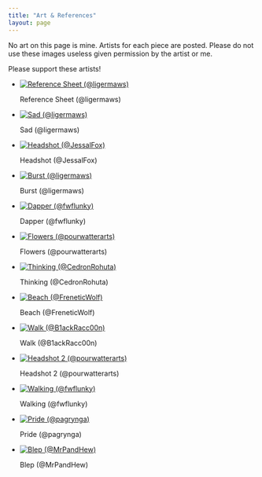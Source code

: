 ```yaml
---
title: "Art & References"
layout: page
---
```

<p id="subtext">No art on this page is mine. Artists for each piece are posted. Please do not use these images useless given permission by the artist or me.</p>
<p id="subtext">Please support these artists!</p>
<div id="gallery01" class="gallery">
    <div class="inner">
        <ul>
            <li>
                <a href="ref.png" class="thumbnail"><span class="frame deferred"><img data-src="ref.png"
                            alt="Reference Sheet (@ligermaws)" /></span></a>
                <div class="caption">
                    <p>Reference Sheet (@ligermaws)</p>
                </div>
            </li>
            <li>
                <a href="sad.png" class="thumbnail"><span class="frame deferred"><img data-src="sad.png"
                            alt="Sad (@ligermaws)" /></span></a>
                <div class="caption">
                    <p>Sad (@ligermaws)</p>
                </div>
            </li>
            <li>
                <a href="headshot.png" class="thumbnail"><span class="frame deferred"><img
                            data-src="headshot.png" alt="Headshot (@JessalFox)" /></span></a>
                <div class="caption">
                    <p>Headshot (@JessalFox)</p>
                </div>
            </li>
            <li>
                <a href="burst.png" class="thumbnail"><span class="frame deferred"><img
                            data-src="burst.png" alt="Burst (@ligermaws)" /></span></a>
                <div class="caption">
                    <p>Burst (@ligermaws)</p>
                </div>
            </li>
            <li>
                <a href="dapper.png" class="thumbnail"><span class="frame deferred"><img
                            data-src="dapper.png" alt="Dapper (@fwflunky)" /></span></a>
                <div class="caption">
                    <p>Dapper (@fwflunky)</p>
                </div>
            </li>
            <li>
                <a href="flowers.png" class="thumbnail"><span class="frame deferred"><img
                            data-src="flowers.png" alt="Flowers (@pourwatterarts)" /></span></a>
                <div class="caption">
                    <p>Flowers (@pourwatterarts)</p>
                </div>
            </li>
            <li>
                <a href="thinking.png" class="thumbnail"><span class="frame deferred"><img
                            data-src="thinking.png" alt="Thinking (@CedronRohuta)" /></span></a>
                <div class="caption">
                    <p>Thinking (@CedronRohuta)</p>
                </div>
            </li>
            <li>
                <a href="beach.jpg" class="thumbnail"><span class="frame deferred"><img
                            data-src="beach.jpg" alt="Beach (@FreneticWolf)" /></span></a>
                <div class="caption">
                    <p>Beach (@FreneticWolf)</p>
                </div>
            </li>
            <li>
                <a href="walk.png" class="thumbnail"><span class="frame deferred"><img data-src="walk.png"
                            alt="Walk (@B1ackRacc00n)" /></span></a>
                <div class="caption">
                    <p>Walk (@B1ackRacc00n)</p>
                </div>
            </li>
            <li>
                <a href="headshot-2.png" class="thumbnail"><span class="frame deferred"><img
                            data-src="headshot-2.png" alt="Headshot 2 (@pourwatterarts)" /></span></a>
                <div class="caption">
                    <p>Headshot 2 (@pourwatterarts)</p>
                </div>
            </li>
            <li>
                <a href="walking.png" class="thumbnail"><span class="frame deferred"><img
                            data-src="walking.png" alt="Walking (@fwflunky)" /></span></a>
                <div class="caption">
                    <p>Walking (@fwflunky)</p>
                </div>
            </li>
            <li>
                <a href="pride.png" class="thumbnail"><span class="frame deferred"><img
                            data-src="pride.png" alt="Pride (@pagrynga)" /></span></a>
                <div class="caption">
                    <p>Pride (@pagrynga)</p>
                </div>
            </li>
            <li>
                <a href="blep.jpg" class="thumbnail"><span class="frame deferred"><img
                            data-src="blep.jpg" alt="Blep (@MrPandHew)" /></span></a>
                <div class="caption">
                    <p>Blep (@MrPandHew)</p>
                </div>
            </li>
        </ul>
    </div>
</div>